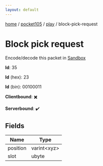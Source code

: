 ```yaml
---
layout: default
---
```


[home](/)  /  [pocket105](/protocol/pocket105)  /  [play](/protocol/pocket105/play)  /  block-pick-request

# Block pick request

Encode/decode this packet in [Sandbox](../../../sandbox/pocket105#Play.BlockPickRequest)

**Id**: 35

**Id** (hex): 23

**Id** (bin): 00100011

**Clientbound**: ✖️

**Serverbound**: ✔️

## Fields

Name | Type
---|---
position | varint&lt;xyz&gt;
slot | ubyte
